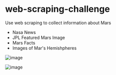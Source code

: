# web-scraping-challenge

Use web scraping to collect information about Mars
  - Nasa News
  - JPL Featured Mars Image
  - Mars Facts
  - Images of Mar's Hemishpheres 
  
  ![image](https://user-images.githubusercontent.com/73491575/116793984-f9a42580-aa97-11eb-9523-0334d7f731ac.png)



  ![image](https://user-images.githubusercontent.com/73491575/116793990-01fc6080-aa98-11eb-9253-ee63b869eb79.png)

  
  
